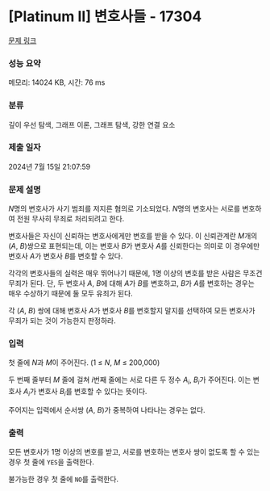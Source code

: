 # [Platinum II] 변호사들 - 17304 

[문제 링크](https://www.acmicpc.net/problem/17304) 

### 성능 요약

메모리: 14024 KB, 시간: 76 ms

### 분류

깊이 우선 탐색, 그래프 이론, 그래프 탐색, 강한 연결 요소

### 제출 일자

2024년 7월 15일 21:07:59

### 문제 설명

<p><em>N</em>명의 변호사가 사기 범죄를 저지른 혐의로 기소되었다. <em>N</em>명의 변호사는 서로를 변호하여 전원 무사히 무죄로 처리되려고 한다.</p>

<p>변호사들은 자신이 신뢰하는 변호사에게만 변호를 받을 수 있다. 이 신뢰관계란 <em>M</em>개의 (<em>A</em>, <em>B</em>)쌍으로 표현되는데, 이는 변호사 <em>B</em>가 변호사 <em>A</em>를 신뢰한다는 의미로 이 경우에만 변호사 <em>A</em>가 변호사 <em>B</em>를 변호할 수 있다.</p>

<p>각각의 변호사들의 실력은 매우 뛰어나기 때문에, 1명 이상의 변호를 받은 사람은 무조건 무죄가 된다. 단, 두 변호사 <em>A</em>, <em>B</em>에 대해 <em>A</em>가 <em>B</em>를 변호하고, <em>B</em>가 <em>A</em>를 변호하는 경우는 매우 수상하기 때문에 둘 모두 유죄가 된다.</p>

<p>각 (<em>A</em>, <em>B</em>) 쌍에 대해 변호사 <em>A</em>가 변호사 <em>B</em>를 변호할지 말지를 선택하여 모든 변호사가 무죄가 되는 것이 가능한지 판정하라.</p>

### 입력 

 <p>첫 줄에 <em>N</em>과 <em>M</em>이 주어진다. (1 ≤ <em>N</em>, <em>M</em> ≤ 200,000)</p>

<p>두 번째 줄부터 <em>M </em>줄에 걸쳐 <em>i</em>번째 줄에는 서로 다른 두 정수 <em>A<sub>i</sub></em>, <em>B<sub>i</sub></em>가 주어진다. 이는 변호사 <em>A<sub>i</sub></em>가 변호사 <em>B<sub>i</sub></em>를 변호할 수 있다는 뜻이다.</p>

<p>주어지는 입력에서 순서쌍 (<em>A</em>, <em>B</em>)가 중복하여 나타나는 경우는 없다.</p>

### 출력 

 <p>모든 변호사가 1명 이상의 변호를 받고, 서로를 변호하는 변호사 쌍이 없도록 할 수 있는 경우 첫 줄에 <code>YES</code>을 출력한다.</p>

<p>불가능한 경우 첫 줄에 <code>NO</code>를 출력한다.</p>

